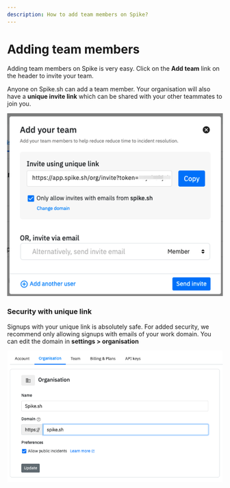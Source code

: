 ```yaml
---
description: How to add team members on Spike?
---
```


# Adding team members

Adding team members on Spike is very easy. Click on the **Add team** link on the header to invite your team.

Anyone on Spike.sh can add a team member. Your organisation will also have a **unique invite link** which can be shared with your other teammates to join you.

![](../.gitbook/assets/invite.png)

### Security with unique link

Signups with your unique link is absolutely safe. For added security, we recommend only allowing signups with emails of your work domain. You can edit the domain in **settings &gt; organisation**

![Configure your domain](../.gitbook/assets/configuring-domains.png)


